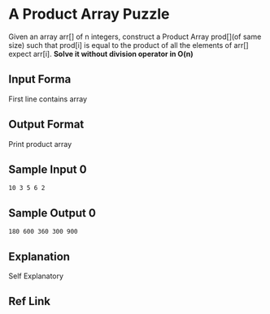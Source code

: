 # A Product Array Puzzle

Given an array arr[] of n integers, construct a Product Array prod[](of same size)
such that prod[i] is equal to the product of all the elements of arr[] expect arr[i].
**Solve it without division operator in O(n)**

## Input Forma

First line contains array

## Output Format

Print product array

## Sample Input 0

```shell
10 3 5 6 2
```

## Sample Output 0

```shell
180 600 360 300 900
```

## Explanation

Self Explanatory

## Ref Link

